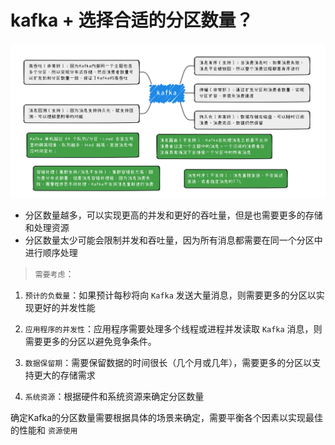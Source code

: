 # kafka + 选择合适的分区数量？

![](./img/kafka%E7%89%B9%E6%80%A7.png)

- 分区数量越多，可以实现更高的并发和更好的吞吐量，但是也需要更多的存储和处理资源
- 分区数量太少可能会限制并发和吞吐量，因为所有消息都需要在同一个分区中进行顺序处理

> `需要考虑`：

1. `预计的负载量`：如果预计每秒将向 `Kafka` 发送大量消息，则需要更多的分区以实现更好的并发性能

2. `应用程序的并发性`：应用程序需要处理多个线程或进程并发读取 `Kafka` 消息，则需要更多的分区以避免竞争条件。

3. `数据保留期`：需要保留数据的时间很长（几个月或几年），需要更多的分区以支持更大的存储需求

4. `系统资源`：根据硬件和系统资源来确定分区数量

确定Kafka的分区数量需要根据具体的场景来确定，需要平衡各个因素以实现最佳的性能和 `资源使用`
